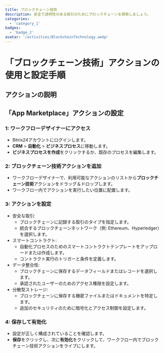 ```yaml
---
title: ブロックチェーン技術
description: 安全で透明性のある取引のためにブロックチェーンを探索しましょう。
categories: 
  - 'category_1'
badges: 
  - 'badge_2'
avatar: '/activities/BlockchainTechnology.webp'
---
```

# 「ブロックチェーン技術」アクションの使用と設定手順

## アクションの説明

## **「App Marketplace」アクションの設定**

### 1: ワークフローデザイナーにアクセス
- Bitrix24アカウントにログインします。
- **CRM** > **自動化** > **ビジネスプロセス**に移動します。
- **ビジネスプロセスを作成**をクリックするか、既存のプロセスを編集します。

### 2: ブロックチェーン技術アクションを追加
- ワークフローデザイナーで、利用可能なアクションのリストから**ブロックチェーン技術**アクションをドラッグ＆ドロップします。
- ワークフロー内でアクションを実行したい位置に配置します。

### 3: アクションを設定
- 安全な取引:
  - ブロックチェーンに記録する取引のタイプを指定します。
  - 統合するブロックチェーンネットワーク（例: Ethereum、Hyperledger）を選択します。
- スマートコントラクト:
  - 自動化プロセスのためのスマートコントラクトテンプレートをアップロードまたは作成します。
  - コントラクト実行のトリガーと条件を定義します。
- データ整合性:
  - ブロックチェーンに保存するデータフィールドまたはレコードを選択します。
  - 承認されたユーザーのためのアクセス権限を設定します。
- 分散型ストレージ:
  - ブロックチェーンに保存する機密ファイルまたはドキュメントを特定します。
  - 追加のセキュリティのために暗号化とアクセス制御を設定します。

### 4: 保存して有効化
- 設定が正しく構成されていることを確認します。
- **保存**をクリックし、次に**有効化**をクリックして、ワークフロー内でブロックチェーン技術アクションをライブにします。
